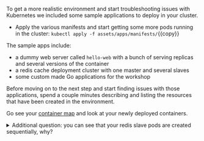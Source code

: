 To get a more realistic environment and start troubleshooting issues with
Kubernetes we included some sample applications to deploy in your cluster.

* Apply the various manifests and start getting some more pods running in the
  cluster:
`kubectl apply -f assets/apps/manifests/`{{copy}}

The sample apps include:

* a dummy web server called `hello-web` with a bunch of serving replicas and
  several versions of the container
* a redis cache deployment cluster with one master and several slaves
* some custom made Go applications for the workshop

Before moving on to the next step and start finding issues with those
applications, spend a couple minutes describing and listing the resources that
have been created in the environment.

Go see your [container map](https://app.datadoghq.com/infrastructure/map?fillby=avg%3Aprocess.stat.container.io.wbps&sizeby=avg%3Anometric&groupby=host&nameby=name&nometrichosts=false&tvMode=false&nogrouphosts=true&palette=green_to_orange&paletteflip=false&node_type=container) and look at your newly deployed containers.

<details>
<summary>Additional question: you can see that your redis slave pods are created sequentially,
  why?</summary>
`kubectl get pods -owide` prints a list of all the pods in the current namespace. <br/> <br/>

`kubectl get statefulsets` or `kubectl get sts` prints a list of all the statefulsets in the current
namespace. <br/> <br/>

*Answer: redis is a statefulset and by definition pods with a higher ordinal can
only be deployed if all the pods with lower ordinals are marked as `Ready`.*
</details>
